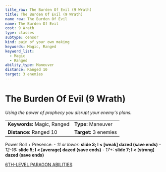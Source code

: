 ```yaml
---
title_raw: The Burden Of Evil (9 Wrath)
title: The Burden Of Evil (9 Wrath)
name_raw: The Burden Of Evil
name: The Burden Of Evil
cost: 9 Wrath
type: classes
subtype: censor
kind: pain of your own making
keywords: Magic, Ranged
keyword_list:
  - Magic
  - Ranged
ability_type: Maneuver
distance: Ranged 10
target: 3 enemies
---
```


# The Burden Of Evil (9 Wrath)

*Using the power of prophecy you disrupt your enemy's plans.*

|                             |                       |
| :-------------------------- | :-------------------- |
| **Keywords:** Magic, Ranged | **Type:** Maneuver    |
| **Distance:** Ranged 10     | **Target:** 3 enemies |

Power Roll + Presence: - *11 or lower:* **slide 3; I \< \[weak\] dazed (save ends)** - *12-16:* **slide 5; I \< \[average\] dazed (save ends)** - *17+:* **slide 7; I \< \[strong\] dazed (save ends)**

[6TH-LEVEL PARAGON ABILITIES](./6th-Level%20Paragon%20Abilities.md)
